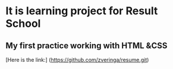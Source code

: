 # It is learning project for Result School
## My first practice working with HTML &CSS
[Here is the link:] (https://github.com/zveringa/resume.git)
